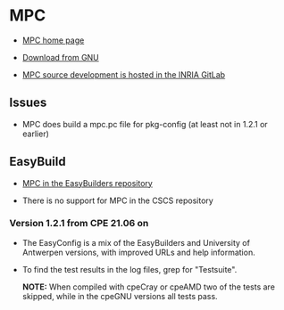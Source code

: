 # MPC

  * [MPC home page](http://www.multiprecision.org/mpc/)

  * [Download from GNU](https://ftp.gnu.org/gnu/mpc/)

  * [MPC source development is hosted in the INRIA GitLab](https://gitlab.inria.fr/mpc/mpc)


## Issues

  * MPC does build a mpc.pc file for pkg-config (at least not in 1.2.1 or earlier)


## EasyBuild

  * [MPC in the EasyBuilders repository](https://github.com/easybuilders/easybuild-easyconfigs/tree/develop/easybuild/easyconfigs/m/MPC)

  * There is no support for MPC in the CSCS repository


### Version 1.2.1 from CPE 21.06 on

  * The EasyConfig is a mix of the EasyBuilders and University of Antwerpen versions,
    with improved URLs and help information.

  * To find the test results in the log files, grep for "Testsuite".

    **NOTE:** When compiled with cpeCray or cpeAMD two of the tests are skipped, while
    in the cpeGNU versions all tests pass.
